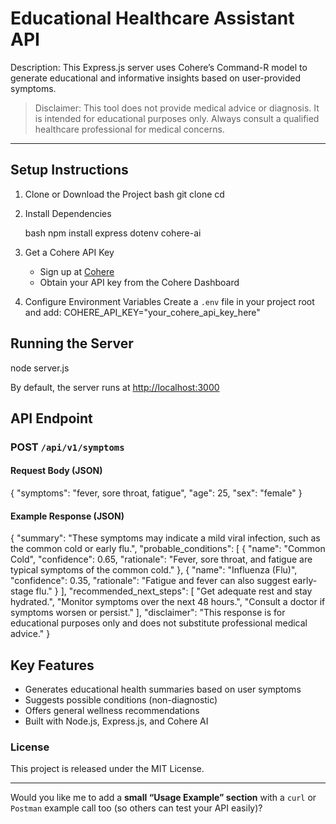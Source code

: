 
#  Educational Healthcare Assistant API  

Description: 
This Express.js server uses Cohere’s Command-R model to generate educational and informative insights based on user-provided symptoms.  

>  Disclaimer: This tool does not provide medical advice or diagnosis. It is intended for educational purposes only. Always consult a qualified healthcare professional for medical concerns.  

---

##  Setup Instructions  

1. Clone or Download the Project
   bash
   git clone <your-repo-url>
   cd <project-directory>

2. Install Dependencies

   bash
   npm install express dotenv cohere-ai
   

3. Get a Cohere API Key

   * Sign up at [Cohere](https://cohere.ai/)
   * Obtain your API key from the Cohere Dashboard

4. Configure Environment Variables
   Create a `.env` file in your project root and add:
   COHERE_API_KEY="your_cohere_api_key_here"

##  Running the Server
node server.js

By default, the server runs at [http://localhost:3000](http://localhost:3000)

##  API Endpoint

### POST `/api/v1/symptoms`

#### Request Body (JSON)
{
  "symptoms": "fever, sore throat, fatigue",
  "age": 25,
  "sex": "female"
}

####  Example Response (JSON)
{
  "summary": "These symptoms may indicate a mild viral infection, such as the common cold or early flu.",
  "probable_conditions": [
    {
      "name": "Common Cold",
      "confidence": 0.65,
      "rationale": "Fever, sore throat, and fatigue are typical symptoms of the common cold."
    },
    {
      "name": "Influenza (Flu)",
      "confidence": 0.35,
      "rationale": "Fatigue and fever can also suggest early-stage flu."
    }
  ],
  "recommended_next_steps": [
    "Get adequate rest and stay hydrated.",
    "Monitor symptoms over the next 48 hours.",
    "Consult a doctor if symptoms worsen or persist."
  ],
  "disclaimer": "This response is for educational purposes only and does not substitute professional medical advice."
}
## Key Features

* Generates educational health summaries based on user symptoms
* Suggests possible conditions (non-diagnostic)
* Offers general wellness recommendations
* Built with Node.js, Express.js, and Cohere AI

  
###  License

This project is released under the MIT License.


---

Would you like me to add a **small “Usage Example” section** with a `curl` or `Postman` example call too (so others can test your API easily)?
```
